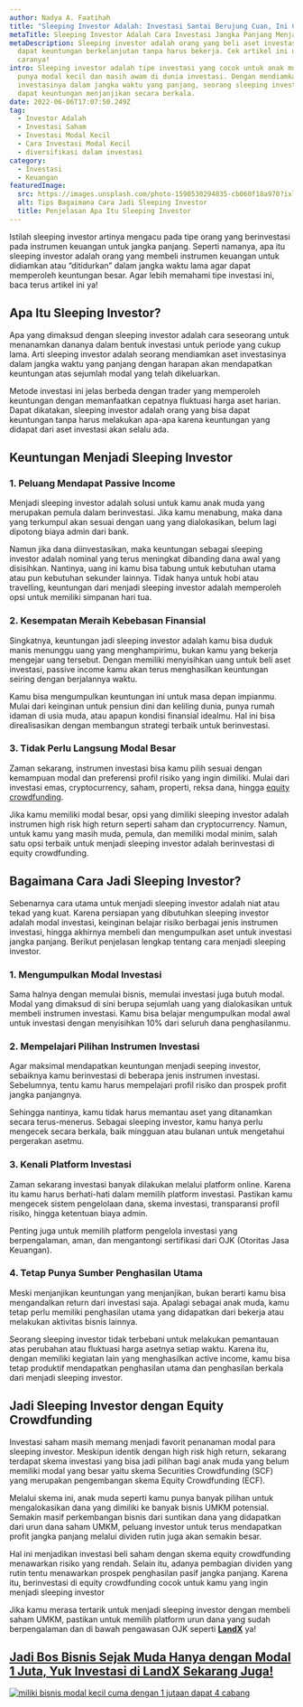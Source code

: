 ```yaml
---
author: Nadya A. Faatihah
title: "Sleeping Investor Adalah: Investasi Santai Berujung Cuan, Ini Caranya!"
metaTitle: Sleeping Investor Adalah Cara Investasi Jangka Panjang Menjanjikan
metaDescription: Sleeping investor adalah orang yang beli aset investasi untuk
  dapat keuntungan berkelanjutan tanpa harus bekerja. Cek artikel ini untuk tahu
  caranya!
intro: Sleeping investor adalah tipe investasi yang cocok untuk anak muda yang
  punya modal kecil dan masih awam di dunia investasi. Dengan mendiamkan aset
  investasinya dalam jangka waktu yang panjang, seorang sleeping investor bisa
  dapat keuntungan menjanjikan secara berkala.
date: 2022-06-06T17:07:50.249Z
tag:
  - Investor Adalah
  - Investasi Saham
  - Investasi Modal Kecil
  - Cara Investasi Modal Kecil
  - diversifikasi dalam investasi
category:
  - Investasi
  - Keuangan
featuredImage:
  src: https://images.unsplash.com/photo-1590530294835-cb060f18a970?ixlib=rb-1.2.1&ixid=MnwxMjA3fDB8MHxwaG90by1wYWdlfHx8fGVufDB8fHx8&auto=format&fit=crop&w=870&q=80
  alt: Tips Bagaimana Cara Jadi Sleeping Investor
  title: Penjelasan Apa Itu Sleeping Investor
---
```

<!--StartFragment-->

Istilah sleeping investor artinya mengacu pada tipe orang yang berinvestasi pada instrumen keuangan untuk jangka panjang. Seperti namanya, apa itu sleeping investor adalah orang yang membeli instrumen keuangan untuk didiamkan atau “ditidurkan” dalam jangka waktu lama agar dapat memperoleh keuntungan besar. Agar lebih memahami tipe investasi ini, baca terus artikel ini ya!

## Apa Itu Sleeping Investor?

Apa yang dimaksud dengan sleeping investor adalah cara seseorang untuk menanamkan dananya dalam bentuk investasi untuk periode yang cukup lama. Arti sleeping investor adalah seorang mendiamkan aset investasinya dalam jangka waktu yang panjang dengan harapan akan mendapatkan keuntungan atas sejumlah modal yang telah dikeluarkan.

Metode investasi ini jelas berbeda dengan trader yang memperoleh keuntungan dengan memanfaatkan cepatnya fluktuasi harga aset harian. Dapat dikatakan, sleeping investor adalah orang yang bisa dapat keuntungan tanpa harus melakukan apa-apa karena keuntungan yang didapat dari aset investasi akan selalu ada.

## Keuntungan Menjadi Sleeping Investor

### 1. Peluang Mendapat Passive Income 

Menjadi sleeping investor adalah solusi untuk kamu anak muda yang merupakan pemula dalam berinvestasi. Jika kamu menabung, maka dana yang terkumpul akan sesuai dengan uang yang dialokasikan, belum lagi dipotong biaya admin dari bank. 

Namun jika dana diinvestasikan, maka keuntungan sebagai sleeping investor adalah nominal yang terus meningkat dibanding dana awal yang disisihkan. Nantinya, uang ini kamu bisa tabung untuk kebutuhan utama atau pun kebutuhan sekunder lainnya. Tidak hanya untuk hobi atau travelling, keuntungan dari menjadi sleeping investor adalah memperoleh opsi untuk memiliki simpanan hari tua.

### 2. Kesempatan Meraih Kebebasan Finansial

Singkatnya, keuntungan jadi sleeping investor adalah kamu bisa duduk manis menunggu uang yang menghampirimu, bukan kamu yang bekerja mengejar uang tersebut. Dengan memiliki menyisihkan uang untuk beli aset investasi, passive income kamu akan terus menghasilkan keuntungan seiring dengan berjalannya waktu.

Kamu bisa mengumpulkan keuntungan ini untuk masa depan impianmu. Mulai dari keinginan untuk pensiun dini dan keliling dunia, punya rumah idaman di usia muda, atau apapun kondisi finansial idealmu. Hal ini bisa direalisasikan dengan membangun strategi terbaik untuk berinvestasi.

### 3. Tidak Perlu Langsung Modal Besar

Zaman sekarang, instrumen investasi bisa kamu pilih sesuai dengan kemampuan modal dan preferensi profil risiko yang ingin dimiliki. Mulai dari investasi emas, cryptocurrency, saham, properti, reksa dana, hingga [equity crowdfunding](https://landx.id/).

Jika kamu memiliki modal besar, opsi yang dimiliki sleeping investor adalah instrumen high risk high return seperti saham dan cryptocurrency. Namun, untuk kamu yang masih muda, pemula, dan memiliki modal minim, salah satu opsi terbaik untuk menjadi sleeping investor adalah berinvestasi di equity crowdfunding.

## Bagaimana Cara Jadi Sleeping Investor?

Sebenarnya cara utama untuk menjadi sleeping investor adalah niat atau tekad yang kuat. Karena persiapan yang dibutuhkan sleeping investor adalah modal investasi, keinginan belajar risiko berbagai jenis instrumen investasi, hingga akhirnya membeli dan mengumpulkan aset untuk investasi jangka panjang. Berikut penjelasan lengkap tentang cara menjadi sleeping investor.

### 1. Mengumpulkan Modal Investasi

Sama halnya dengan memulai bisnis, memulai investasi juga butuh modal. Modal yang dimaksud di sini berupa sejumlah uang yang dialokasikan untuk membeli instrumen investasi. Kamu bisa belajar mengumpulkan modal awal untuk investasi dengan menyisihkan 10% dari seluruh dana penghasilanmu. 

### 2. Mempelajari Pilihan Instrumen Investasi

Agar maksimal mendapatkan keuntungan menjadi seeping investor, sebaiknya kamu berinvestasi di beberapa jenis instrumen investasi. Sebelumnya, tentu kamu harus mempelajari profil risiko dan prospek profit jangka panjangnya. 

Sehingga nantinya, kamu tidak harus memantau aset yang ditanamkan secara terus-menerus. Sebagai sleeping investor, kamu hanya perlu mengecek secara berkala, baik mingguan atau bulanan untuk mengetahui pergerakan asetmu.

### 3. Kenali Platform Investasi

Zaman sekarang investasi banyak dilakukan melalui platform online. Karena itu kamu harus berhati-hati dalam memilih platform investasi. Pastikan kamu mengecek sistem pengelolaan dana, skema investasi, transparansi profil risiko, hingga ketentuan biaya admin. 

Penting juga untuk memilih platform pengelola investasi yang berpengalaman, aman, dan mengantongi sertifikasi dari OJK (Otoritas Jasa Keuangan). 

### 4. Tetap Punya Sumber Penghasilan Utama

Meski menjanjikan keuntungan yang menjanjikan, bukan berarti kamu bisa mengandalkan return dari investasi saja. Apalagi sebagai anak muda, kamu tetap perlu memiliki penghasilan utama yang didapatkan dari bekerja atau melakukan aktivitas bisnis lainnya. 

Seorang sleeping investor tidak terbebani untuk melakukan pemantauan atas perubahan atau fluktuasi harga asetnya setiap waktu. Karena itu, dengan memiliki kegiatan lain yang menghasilkan active income, kamu bisa tetap produktif mendapatkan penghasilan utama dan penghasilan berkala dari menjadi sleeping investor.

## Jadi Sleeping Investor dengan Equity Crowdfunding

Investasi saham masih memang menjadi favorit penanaman modal para sleeping investor. Meskipun identik dengan high risk high return, sekarang terdapat skema investasi yang bisa jadi pilihan bagi anak muda yang belum memiliki modal yang besar yaitu skema Securities Crowdfunding (SCF) yang merupakan pengembangan skema Equity Crowdfunding (ECF).

Melalui skema ini, anak muda seperti kamu punya banyak pilihan untuk mengalokasikan dana yang dimiliki ke banyak bisnis UMKM potensial. Semakin masif perkembangan bisnis dari suntikan dana yang didapatkan dari urun dana saham UMKM, peluang investor untuk terus mendapatkan profit jangka panjang melalui dividen rutin juga akan semakin besar. 

Hal ini menjadikan investasi beli saham dengan skema equity crowdfunding menawarkan risiko yang rendah. Selain itu, adanya pembagian dividen yang rutin tentu menawarkan prospek penghasilan pasif jangka panjang. Karena itu, berinvestasi di equity crowdfunding cocok untuk kamu yang ingin menjadi sleeping investor

Jika kamu merasa tertarik untuk menjadi sleeping investor dengan membeli saham UMKM, pastikan untuk memilih platform urun dana yang sudah berpengalaman dan di bawah pengawasan OJK seperti **[LandX](https://landx.id/)** ya!

## [Jadi Bos Bisnis Sejak Muda Hanya dengan Modal 1 Juta, Yuk Investasi di LandX Sekarang Juga!](https://landx.id/?utm_source=Blog&utm_medium=organic+keyword&utm_campaign=blog&utm_id=Blog)

<!--StartFragment-->

[![miliki bisnis modal kecil cuma dengan 1 jutaan dapat 4 cabang ](https://accountgram-production.sfo2.cdn.digitaloceanspaces.com/landx_ghost/2021/11/jadi-owner-bisnis-hanya-1-jutaan-dengan-cuan-yang-sangat-menjanjikan.png)](https://landx.id/?utm_source=Blog&utm_medium=organic+keyword&utm_campaign=blog&utm_id=Blog)

<!--EndFragment-->